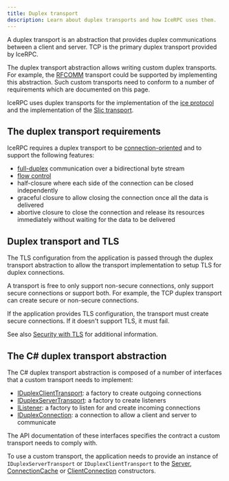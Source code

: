 ```yaml
---
title: Duplex transport
description: Learn about duplex transports and how IceRPC uses them.
---
```


A duplex transport is an abstraction that provides duplex communications between a client and server. TCP is the primary
duplex transport provided by IceRPC.

The duplex transport abstraction allows writing custom duplex transports. For example, the [RFCOMM][rfcomm] transport
could be supported by implementing this abstraction. Such custom transports need to conform to a number of requirements
which are documented on this page.

IceRPC uses duplex transports for the implementation of the [ice protocol][ice-protocol] and the implementation of the
[Slic transport][slic-transport].

## The duplex transport requirements

IceRPC requires a duplex transport to be [connection-oriented] and to support the following features:
- [full-duplex] communication over a bidirectional byte stream
- [flow control][flow-control]
- half-closure where each side of the connection can be closed independently
- graceful closure to allow closing the connection once all the data is delivered
- abortive closure to close the connection and release its resources immediately without waiting for the data to be
  delivered

## Duplex transport and TLS

The TLS configuration from the application is passed through the duplex transport abstraction to allow the transport
implementation to setup TLS for duplex connections.

A transport is free to only support non-secure connections, only support secure connections or support both. For
example, the TCP duplex transport can create secure or non-secure connections.

If the application provides TLS configuration, the transport must create secure connections. If it doesn't support TLS,
it must fail.

See also [Security with TLS](../connection/security-with-tls) for additional information.

## The C# duplex transport abstraction

The C# duplex transport abstraction is composed of a number of interfaces that a custom transport needs to implement:
- [IDuplexClientTransport][duplex-client-transport]: a factory to create outgoing connections
- [IDuplexServerTransport][duplex-server-transport]: a factory to create listeners
- [IListener<IDuplexConnection>][duplex-listener]: a factory to listen for and create incoming connections
- [IDuplexConnection][duplex-connection]: a connection to allow a client and server to communicate

The API documentation of these interfaces specifies the contract a custom transport needs to comply with.

To use a custom transport, the application needs to provide an instance of `IDuplexServerTransport` or
`IDuplexClientTransport` to the [Server][server], [ConnectionCache][connection-cache] or
[ClientConnection][client-connection] constructors.

[rfcomm]: https://en.wikipedia.org/wiki/List_of_Bluetooth_protocols#Radio_frequency_communication_(RFCOMM)
[connection-oriented]: https://en.wikipedia.org/wiki/Connection-oriented_communication
[full-duplex]: https://en.wikipedia.org/wiki/Duplex_(telecommunications)#Full_duplex
[flow-control]: https://en.wikipedia.org/wiki/Flow_control_(data)
[ice-protocol]: ../protocols-and-transports/ice-duplex-transports
[slic-transport]: ../slic-transport
[multiplexed-transport]: multiplexed-transport
[duplex-client-transport]: csharp:IceRpc.Transports.IDuplexClientTransport
[duplex-server-transport]: csharp:IceRpc.Transports.IDuplexServerTransport
[duplex-listener]: csharp:IceRpc.Transports.IListener-1
[duplex-connection]: csharp:IceRpc.Transports.IDuplexConnection
[server]: csharp:IceRpc.Server
[connection-cache]: csharp:IceRpc.ConnectionCache
[client-connection]: csharp:IceRpc.ClientConnection
